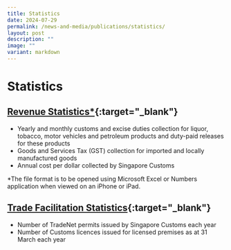 ```yaml
---
title: Statistics
date: 2024-07-29
permalink: /news-and-media/publications/statistics/
layout: post
description: ""
image: ""
variant: markdown
---
```

# Statistics

## [Revenue Statistics*](https://go.gov.sg/revenuestats-jun24){:target="_blank"} 

-   Yearly and monthly customs and excise duties collection for liquor, tobacco, motor vehicles and petroleum products and duty-paid releases for these products
-   Goods and Services Tax (GST) collection for imported and locally manufactured goods
-   Annual cost per dollar collected by Singapore Customs

*The file format is to be opened using Microsoft Excel or Numbers application when viewed on an iPhone or iPad.

## [Trade Facilitation Statistics](https://www.customs.gov.sg/files/news-and-media/tradefacilitationstatsfy19fy23.pdf){:target="_blank"} 

-   Number of TradeNet permits issued by Singapore Customs each year
-   Number of Customs licences issued for licensed premises as at 31 March each year